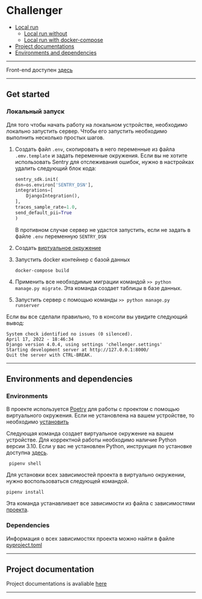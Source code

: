 # Challenger


- [Local run](#local-run)
    - [Local run without](#local-run-without-docker-compose)
    - [Local run with docker-compose](#local-run-with-docker-compose)
- [Project documentations](#project-documentation)
- [Environments and dependencies](#environments-and-dependencies)

-------------------------------------------------------------------------

Front-end доступен [здесь](https://github.com/MrMihen13/challenger-front)

-------------------------------------------------------------------------

## Get started

### Локальный запуск

Для того чтобы начать работу на локальном устройстве, необходимо локально запустить сервер. Чтобы его запустить
необходимо выполнить несколько простых шагов.

1. Создать файл `.env`, скопировать в него переменные из файла `.emv.template` и задать переменные окружения. 
   Если вы не хотите использовать Sentry для отслеживания ошибок, нужно в настройках удалить следующий блок кода:

    ```python
    sentry_sdk.init(
    dsn=os.environ['SENTRY_DSN'],
    integrations=[
        DjangoIntegration(),
    ],
    traces_sample_rate=1.0,
    send_default_pii=True
    )
    ```

    В противном случае сервер не удастся запустить, если не задать в файле `.env` переменную `SENTRY_DSN`

2. Создать [виртуальное окружение](#environments)
3. Запустить docker контейнер с базой данных 

    ```commandline
    docker-compose build
    ```
4. Применить все необходимые миграции командой `>> python manage.py migrate`. Эта команда создает таблицы в базе данных.
5. Запустить сервер с помощью команды `>> python manage.py runserver`

Если вы все сделали правильно, то в консоли вы увидите следующий вывод:

```
System check identified no issues (0 silenced).
April 17, 2022 - 18:46:34
Django version 4.0.4, using settings 'chellenger.settings'
Starting development server at http://127.0.0.1:8000/
Quit the server with CTRL-BREAK.
```

-------------------------------------------------------------------------

## Environments and dependencies

### Environments

В проекте используется [Poetry](https://python-poetry.org/) для работы с проектом с помощью виртуального окружения. 
Если не установлена на вашем устройстве, то необходимо [установить](https://python-poetry.org/docs/#installing-with-pipx)

Следующая команда создает виртуальное окружение на вашем устройстве. Для корректной работы необходимо наличие Python 
версии 3.10. Если у вас не установлен Python, инструкция по установке доступна [здесь](https://www.python.org/downloads/release/python-3108/).

```commandline
 pipenv shell
```

Для установки всех зависимостей проекта в виртуально окружении, нужно воспользоваться следующей командой.

 ``` commandline
 pipenv install
 ```

Эта команда устанавливает все зависимости из файла с зависимостями [проекта](#dependencies).


### Dependencies

Информация о всех зависимостях проекта можно найти в файле [pyproject.toml](./pyproject.toml)

-------------------------------------------------------------------------

## Project documentation

Project documentations is avaliable [here](./docs/project_documentations.md)

-------------------------------------------------------------------------
